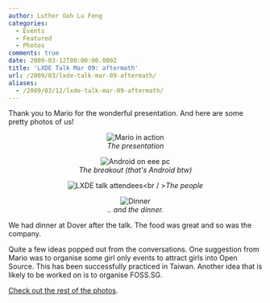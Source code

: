 ```yaml
---
author: Luther Goh Lu Feng
categories:
  - Events
  - Featured
  - Photos
comments: true
date: 2009-03-12T00:00:00.000Z
title: 'LXDE Talk Mar 09: aftermath'
url: /2009/03/lxde-talk-mar-09-aftermath/
aliases:
  - /2009/03/12/lxde-talk-mar-09-aftermath/
---
```


Thank you to Mario for the wonderful presentation. And here are some pretty photos of us!

<div align="center">


<img src="http://farm4.static.flickr.com/3624/3347413384_498c607edf.jpg" alt="Mario in action" /><br /><em>The presentation</em>

<img src="http://farm4.static.flickr.com/3558/3346493541_624c441e99.jpg" alt="Android on eee pc" /><br /><em>The breakout (that's Android btw)</em>

<img src="http://farm4.static.flickr.com/3578/3346610897_9083c3a8af.jpg?v=0" alt="LXDE talk attendees" /><br / ><em>The people</em><br />

<img src="http://farm4.static.flickr.com/3634/3346620051_8edc0c59b9.jpg?v=0" alt="Dinner" /><br /><em>.. and the dinner.</em><br />

</div>

We had dinner at Dover after the talk. The food was great and so was the company.

Quite a few ideas popped out from the conversations. One suggestion from Mario was to organise some girl only events to attract girls into Open Source. This has been successfully practiced in Taiwan. Another idea that is likely to be worked on is to organise FOSS.SG.

<a href="http://www.flickr.com/photos/ruiwen/sets/72157615110964686/">Check out the rest of the photos</a>.
